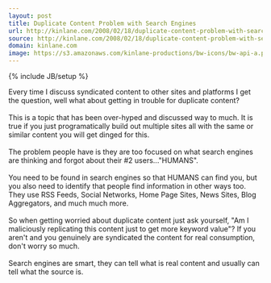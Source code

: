 ```yaml
---
layout: post
title: Duplicate Content Problem with Search Engines
url: http://kinlane.com/2008/02/18/duplicate-content-problem-with-search-engines/
source: http://kinlane.com/2008/02/18/duplicate-content-problem-with-search-engines/
domain: kinlane.com
image: https://s3.amazonaws.com/kinlane-productions/bw-icons/bw-api-a.png
---
```

{% include JB/setup %}<p>
     Every time I discuss syndicated content to other sites and platforms I get the question, well what about getting in trouble for duplicate content?
     <br />
     <br />
     This is a topic that has been over-hyped and discussed way to much. It is true if you just programatically build out multiple sites all with the same or similar content you will get dinged for this.
     <br />
     <br />
     The problem people have is they are too focused on what search engines are thinking and forgot about their #2 users..."HUMANS".
     <br />
     <br />
     You need to be found in search engines so that HUMANS can find you, but you also need to identify that people find information in other ways too. They use RSS Feeds, Social Networks, Home Page Sites, News Sites, Blog Aggregators, and much much more.
     <br />
     <br />
     So when getting worried about duplicate content just ask yourself, "Am I maliciously replicating this content just to get more keyword value"? If you aren't and you genuinely are syndicated the content for real consumption, don't worry so much.
     <br />
     <br />
     Search engines are smart, they can tell what is real content and usually can tell what the source is.
</p>